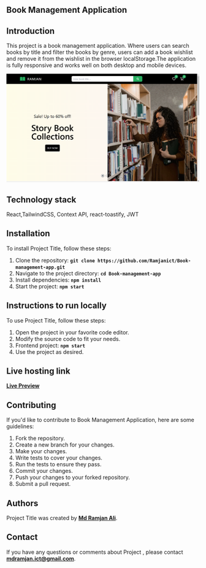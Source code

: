 ## **Book Management Application**

## **Introduction**
This project is a book management application. Where users can search books by title and filter the books by genre, users can add a book wishlist and remove it from the wishlist in the browser localStorage.The application is fully responsive and works well on both desktop and mobile devices.

![](https://github.com/Ramjanict/Book-management-app/blob/main/Book%20management%20app/src/assets/book.png?raw=true)



## **Technology stack**
React,TailwindCSS, Context API, react-toastify, JWT <br>



## **Installation**
To install Project Title, follow these steps:
1. Clone the repository: **`git clone https://github.com/Ramjanict/Book-management-app.git`**
2. Navigate to the project directory: **`cd Book-management-app`**
3. Install dependencies: **`npm install`**
4. Start the project: **`npm start`**

## **Instructions to run locally**
To use Project Title, follow these steps:
1. Open the project in your favorite code editor.
2. Modify the source code to fit your needs.
3. Frontend project: **`npm start`**
4. Use the project as desired.

## **Live hosting link**
**[Live Preview](https://book-management-app-two.vercel.app/)**

## **Contributing**
If you'd like to contribute to Book Management Application, here are some guidelines:

1. Fork the repository.
2. Create a new branch for your changes.
3. Make your changes.
4. Write tests to cover your changes.
5. Run the tests to ensure they pass.
6. Commit your changes.
7. Push your changes to your forked repository.
8. Submit a pull request.


## **Authors**
Project Title was created by **[Md Ramjan Ali](https://github.com/Ramjanict)**.

## **Contact**

If you have any questions or comments about Project , please contact **mdramjan.ict@gmail.com**.

